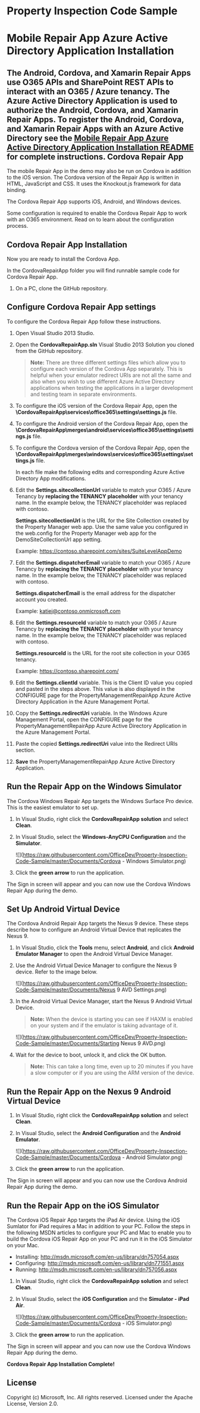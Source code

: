 # Property Inspection Code Sample

Mobile Repair App Azure Active Directory Application Installation
=================================================================

The Android, Cordova, and Xamarin Repair Apps use O365 APIs and SharePoint REST APIs to interact with an O365 / Azure tenancy.  The Azure Active Directory Application is used to authorize the Android, Cordova, and Xamarin Repair Apps.  To register the Android, Cordova, and Xamarin Repair Apps with an Azure Active Directory see the [Mobile Repair App Azure Active Directory Application Installation README](https://github.com/OfficeDev/Property-Inspection-Code-Sample/blob/master/README-RepairAppAAD.md) for complete instructions.
Cordova Repair App
------------------

The mobile Repair App in the demo may also be run on Cordova in addition to the iOS version. The Cordova version of the Repair App is written in HTML, JavaScript and CSS.  It uses the Knockout.js framework for data binding.

The Cordova Repair App supports iOS, Android, and Windows devices.

Some configuration is required to enable the Cordova Repair App to work with an O365 environment.  Read on to learn about the configuration process.

Cordova Repair App Installation
-------------------------------

Now you are ready to install the Cordova App.  

In the CordovaRepairApp folder you will find runnable sample code for Cordova Repair App.

1. On a PC, clone the GitHub repository.  

Configure Cordova Repair App settings
-------------------------------------

To configure the Cordova Repair App follow these instructions.

1. Open Visual Studio 2013 Studio.
2. Open the **CordovaRepairApp.sln** Visual Studio 2013 Solution you cloned from the GitHub repository.

	> **Note:**  There are three different settings files which allow you to configure each version of the Cordova App separately.  This is helpful when your emulator redirect URIs are not all the same and also when you wish to use different Azure Active Directory applications when testing the applications in a larger development and testing team in separate environments.

3. To configure the iOS version of the Cordova Repair App, open the **\CordovaRepairApp\services\office365\settings\settings.js** file.
4. To configure the Android version of the Cordova Repair App, open the **\CordovaRepairApp\merges\android\services\office365\settings\settings.js** file.
5. To configure the Cordova version of the Cordova Repair App, open the **\CordovaRepairApp\merges\windows\services\office365\settings\settings.js** file.

	In each file make the following edits and corresponding Azure Active Directory App modifications. 

6. Edit the **Settings.sitecollectionUrl** variable to match your O365 / Azure Tenancy by **replacing the TENANCY placeholder** with your tenancy name.  In the example below, the TENANCY placeholder was replaced with contoso.

	**Settings.sitecollectionUrl** is the URL for the Site Collection created by the Property Manager web app.  Use the same value you configured in the web.config for the Property Manager web app for the DemoSiteCollectionUrl app setting.

    Example: https://contoso.sharepoint.com/sites/SuiteLevelAppDemo

7. Edit the **Settings.dispatcherEmail** variable to match your O365 / Azure Tenancy by **replacing the TENANCY placeholder** with your tenancy name.  In the example below, the TENANCY placeholder was replaced with contoso.

	**Settings.dispatcherEmail** is the email address for the dispatcher account you created.

    Example: katiej@contoso.onmicrosoft.com

8. Edit the **Settings.resourceId** variable to match your O365 / Azure Tenancy by **replacing the TENANCY placeholder** with your tenancy name.  In the example below, the TENANCY placeholder was replaced with contoso.

	**Settings.resourceId** is the URL for the root site collection in your O365 tenancy.

    Example: https://contoso.sharepoint.com/

9. Edit the **Settings.clientId** variable.  This is the Client ID value you copied and pasted in the steps above.  This value is also displayed in the CONFIGURE page for the PropertyManagementRepairApp Azure Active Directory Application in the Azure Management Portal.

10. Copy the **Settings.redirectUri** variable.  In the Windows Azure Management Portal, open the CONFIGURE page for the PropertyManagementRepairApp Azure Active Directory Application in the Azure Management Portal.
11. Paste the copied **Settings.redirectUri** value into the Redirect URIs section.

12. **Save** the PropertyManagementRepairApp Azure Active Directory Application.

Run the Repair App on the Windows Simulator
-------------------------------------------

The Cordova Windows Repair App targets the Windows Surface Pro device.  This is the easiest emulator to set up.

1. In Visual Studio, right click the **CordovaRepairApp solution** and select **Clean**.
2. In Visual Studio, select the **Windows-AnyCPU Configuration** and the **Simulator**.

	![](https://raw.githubusercontent.com/OfficeDev/Property-Inspection-Code-Sample/master/Documents/Cordova - Windows Simulator.png)

3. Click the **green arrow** to run the application.

The Sign in screen will appear and you can now use the Cordova Windows Repair App during the demo.

Set Up Android Virtual Device
-----------------------------

The Cordova Android Repair App targets the Nexus 9 device.  These steps describe how to configure an Android Virtual Device that replicates the Nexus 9.

1. In Visual Studio, click the **Tools** menu, select **Android**, and click **Android Emulator Manager** to open the Android Virtual Device Manager.
2. Use the Android Virtual Device Manager to configure the Nexus 9 device.  Refer to the image below.

	![](https://raw.githubusercontent.com/OfficeDev/Property-Inspection-Code-Sample/master/Documents/Nexus 9 AVD Settings.png)

3. In the Android Virtual Device Manager, start the Nexus 9 Android Virtual Device.

	> **Note:** When the device is starting you can see if HAXM is enabled on your system and if the emulator is taking advantage of it.

	![](https://raw.githubusercontent.com/OfficeDev/Property-Inspection-Code-Sample/master/Documents/Starting Nexus 9 AVD.png)

4. Wait for the device to boot, unlock it, and click the OK button.  

	> **Note:** This can take a long time, even up to 20 minutes if you have a slow computer or if you are using the ARM version of the device.

Run the Repair App on the Nexus 9 Android Virtual Device
--------------------------------------------------------

1. In Visual Studio, right click the **CordovaRepairApp solution** and select **Clean**.
2. In Visual Studio, select the **Android Configuration** and the **Android Emulator**.

	![](https://raw.githubusercontent.com/OfficeDev/Property-Inspection-Code-Sample/master/Documents/Cordova - Android Simulator.png)

3. Click the **green arrow** to run the application.

The Sign in screen will appear and you can now use the Cordova Android Repair App during the demo.

Run the Repair App on the iOS Simulator
---------------------------------------

The Cordova iOS Repair App targets the iPad Air device.  Using the iOS Sumlator for iPad requires a Mac in addition to your PC.  Follow the steps in the following MSDN articles to configure your PC and Mac to enable you to build the Cordova iOS Repair App on your PC and run it in the iOS Simulator on your Mac.

- Installing: http://msdn.microsoft.com/en-us/library/dn757054.aspx
- Configuring: http://msdn.microsoft.com/en-us/library/dn771551.aspx
- Running: http://msdn.microsoft.com/en-us/library/dn757056.aspx

1. In Visual Studio, right click the **CordovaRepairApp solution** and select **Clean**.
2. In Visual Studio, select the **iOS Configuration** and the **Simulator - iPad Air**.

	![](https://raw.githubusercontent.com/OfficeDev/Property-Inspection-Code-Sample/master/Documents/Cordova - iOS Simulator.png)

3. Click the **green arrow** to run the application.

The Sign in screen will appear and you can now use the Cordova Windows Repair App during the demo.

**Cordova Repair App Installation Complete!**

## License
Copyright (c) Microsoft, Inc. All rights reserved. Licensed under the Apache License, Version 2.0.